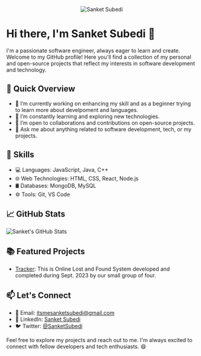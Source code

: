 <p align="center">
  <img src="https://github.com/Sanketsubedi/Sanketsubedi/raw/master/assets/profile.gif" alt="Sanket Subedi">
</p>

# Hi there, I'm Sanket Subedi 👋

I'm a passionate software engineer, always eager to learn and create. Welcome to my GitHub profile! Here you'll find a collection of my personal and open-source projects that reflect my interests in software development and technology.

## 🚀 Quick Overview

- 🔭 I’m currently working on enhancing my skill and as a beginner trying to learn more about develpoment and languages.
- 🌱 I’m constantly learning and exploring new technologies.
- 👯 I’m open to collaborations and contributions on open-source projects.
- 💬 Ask me about anything related to software development, tech, or my projects.

## 🧰 Skills

- 💻 Languages: JavaScript, Java, C++
- 🌐 Web Technologies: HTML, CSS, React, Node.js
- 🛢️ Databases: MongoDB, MySQL
- ⚙️ Tools: Git, VS Code

## 📈 GitHub Stats

![Sanket's GitHub Stats](https://github-readme-stats.vercel.app/api?username=Sanketsubedi&show_icons=true&theme=dark)


## 📚 Featured Projects

- [Tracker](https://github.com/Sanketsubedi/Tracker): This is Online Lost and Found System developed and completed during Sept. 2023 by our small group of four.

## 📫 Let's Connect

- 📧 Email: itsmesanketsubedi@gmail.com
- 💼 LinkedIn: [Sanket Subedi](https://www.linkedin.com/in/itsmesanket/)
- 🐦 Twitter: [@SanketSubedi](https://x.com/_sanketsubedi_)

              

Feel free to explore my projects and reach out to me. I'm always excited to connect with fellow developers and tech enthusiasts. 😄
